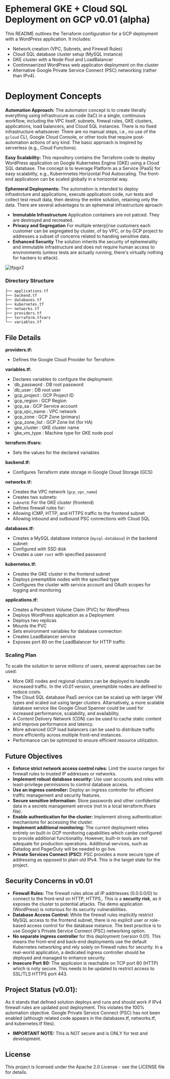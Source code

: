 # Ephemeral GKE + Cloud SQL Deployment on GCP v0.01 (alpha)

This README outlines the Terraform configuration for a GCP deployment with a WordPress application. It includes:

* Network creation (VPC, Subnets, and Firewall Rules)
* Cloud SQL database cluster setup (MySQL instance)
* GKE cluster with a Node Pool and LoadBalancer
* Contimnaerized WordPress web applicaton deployment on the cluster
* Alternative Google Private Service Connect (PSC) networking (rather than IPv4).

# Deployment Concepts

**Automation Approach:** The automaton concept is to create literally everything using infrastrucure as code (IaC) in a single, continuous workflow, including the VPC itself, subnets, firewal rules, GKE clusters, applications, load balancers, and Cloud SQL instances. There is no fixed infrastructure whatsoever. There are no manual steps, i.e., no use of the `gcloud` CLI, Google Cloud Console, or other tools that require post-automation actions of any kind. The basic approach is inspired by serverless (e.g., Cloud Functions).

**Easy Scalability:** This repository contains the Terraform code to deploy WordPress application on Google Kubernetes Engine (GKE) using a Cloud SQL database. The concept is to leverage Platform as a Service (PaaS) for easy scalability, e.g., Kubermnetes Horizontal Pod Autoscaling. The front-end applicatoon can be scaled globally in a horizontal way.

**Ephemeral Deployments:** The automation is intended to deploy infrastrcture and applications, execute applicatoon code, run tests and collect test result data, then destroy the entire solution, retaining only the data. There are several advantages to an ephemeral infrastructure aproach:

* **Immutable Infrastructure** Application containers are not patced. They are destroyed and recreated.
* **Privacy and Segregation** For multiple enterp[rise customers each customer can be segregated by cluster, of by VPC, or by GCP project to addresses a subset of concerns related to handing sensitive data.
* **Enhanced Security** The solution inherits the security of ephemerality and immutable infrastructure and does not require human access to environments (unless tests are actually running, there's virtually nothing for hackers to attack).
 
![tfpgv2](https://github.com/user-attachments/assets/39f0f669-5c9e-4470-95a4-a1a3a9109699)

### Directory Structure

```
├── applications.tf
├── backend.tf
├── databases.tf
├── kubernetes.tf
├── networks.tf
├── providers.tf
├── terraform.tfvars
└── variables.tf
```

## File Details

**providers.tf:**
* Defines the Google Cloud Provider for Terraform

**variables.tf:**
* Declares variables to configure the deployment:
* `db_password   : DB root password
* `db_user       : DB root user
* `gcp_project   : GCP Project ID
* `gcp_region    : GCP Region
* `gcp_sa        : GCP Service account
* `gcp_vpc_name  : VPC network
* `gcp_zone      : GCP Zone (primary)
* `gcp_zone_list : GCP Zone list (for HA)
* `gke_cluster   : GKE cluster name
* `gke_vm_type   : Machine type for GKE node pool

**terraform.tfvars:**
* Sets the values for the declared variables

**backend.tf:**
* Configures Terraform state storage in Google Cloud Storage (GCS)

**networks.tf:**
* Creates the VPC network (`gcp_vpc_name`)
* Creates two subnets:
* `subnet0`: For the GKE cluster (frontend)
* Defines firewall rules for:
* Allowing ICMP, HTTP, and HTTPS traffic to the frontend subnet
* Allowing inbound and outbound PSC connections with Cloud SQL

**databases.tf:**
* Creates a MySQL database instance (`mysql-database`) in the backend subnet:
* Configured with SSD disk
* Creates a user `root` with specified password

**kubernetes.tf:**
* Creates the GKE cluster in the frontend subnet
* Deploys preemptible nodes with the specified type
* Configures the cluster with service account and OAuth scopes for logging and monitoring

**applications.tf:**
* Creates a Persistent Volume Claim (PVC) for WordPress
* Deploys WordPress application as a Deployment
* Deploys two replicas
* Mounts the PVC
* Sets environment variables for database connection
* Creates LoadBalancer service
* Exposes port 80 on the LoadBalancer for HTTP traffic

### Scaling Plan

To scale the solution to serve millions of users, several approaches can be used:

* More GKE nodes and regional clusters can be deployed to handle increased traffic. In the v0.01 version, preemptible nodes are defined to reduce costs.
* The Cloud SQL database PaaS service can be scaled up with larger VM types and scaled out using larger clusters. Altarnatively, a more scalable database service like Google Cloud Spanner could be used for increased performance, scalability, and availability.
* A Content Delivery Network (CDN) can be used to cache static content and improve performance and latency.
* More advanced GCP load balancers can be used to distribute traffic more efficiently across multiple front-end instances.
* Performance can be optimized to ensure efficient resource utilization.

## Future Objectives

* **Enforce strict network access control rules:** Limit the source ranges for firewall rules to trusted IP addresses or networks.
* **Implement robust database security:** Use user accounts and roles with least-privilege permissions to control database access.
* **Use an ingress controller:** Deploy an ingress controller for efficient traffic management and security features.
* **Secure sensitive information:** Store passwords and other confidential data in a secrets management service (not in a local terraform.tfvars file).
* **Enable authentication for the cluster:** Implement strong authentication mechanisms for accessing the cluster.
* **Implement additional monitoring:** The current deployment relies entirely on built-in GCP monitoring capabilities which canbe configured to provide additional functionality. However, built-in tools are not adequate for production operations. Additional services, such as Datadog and PagerDuty will be needed to go live.
* **Private Services Connect (PSC):** PSC provides a more secure type of addressing as opposed to plain old IPv4. This is the target state for the project.   

## Security Concerns in v0.01

* **Firewall Rules:** The firewall rules allow all IP addrtesses (0.0.0.0/0) to connect to the front-end on HTTP, HTTPS,. This is a **security risk**, as it exposes the cluster to potential attacks. The demo application (WordPress) is notorious for its security vulnerabilities.
* **Database Access Control:** While the firewall rules implicitly restrict MySQL access to the frontend subnet, there is no explicit user or role-based access control for the database instance. The best practice is to use Google's Private Service Connect (PSC) networking option.
* **No separate ingress controller** for this deployment (version 0.01). This means the front-end and back-end deployments use the default Kubernetes networking and rely solely on firewall rules for security. In a real-world application, a dedicated ingress controller should be deployed and managed to enhance security.
* **Insecure Port 80:** The applicaion is reachable on TCP port 80 (HTTP) which is noty secure. This needs to be updated to restrict access to SSL/TLS HTTPS port 443.

## Project Status (v0.01):
As it stands that defined solution deploys and runs and should work if IPv4 firewall rules are updated post deployment. This violates the 100% automation objective. Google Private Service Connect (PSC) has not been enabled (although related code appears in the databases.tf, networks.tf, and kubernetes.tf files).

* **IMPORTANT NOTE:** This is NOT secure and is ONLY for test and development.
  
## License

This project is licensed under the Apache 2.0 License - see the LICENSE file for details.

